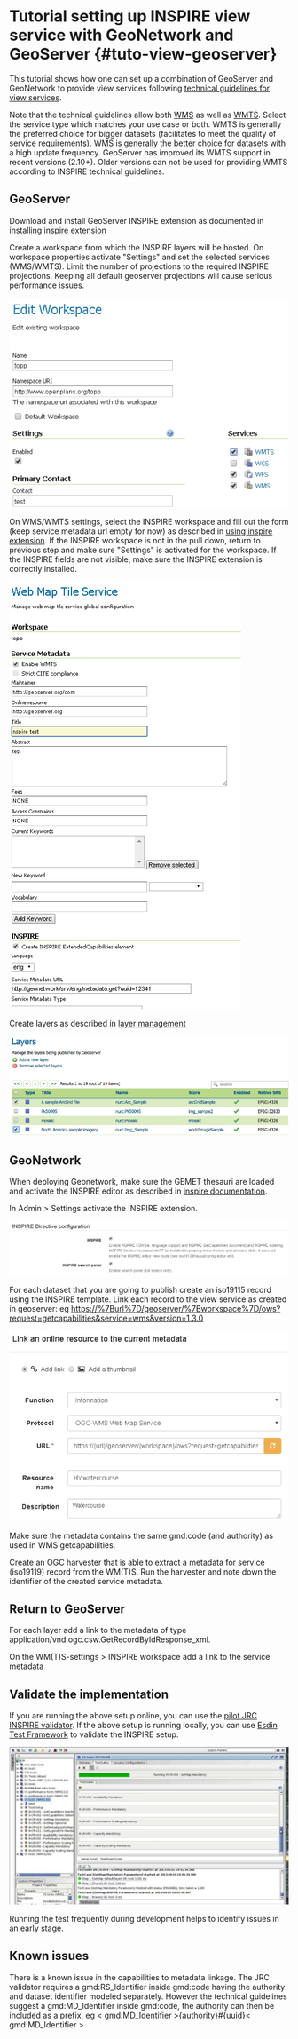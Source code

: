 # Tutorial setting up INSPIRE view service with GeoNetwork and GeoServer {#tuto-view-geoserver}

This tutorial shows how one can set up a combination of GeoServer and GeoNetwork to provide view services following [technical guidelines for view services](http://inspire.ec.europa.eu/documents/Network_Services/TechnicalGuidance_ViewServices_v3.1.pdf).

Note that the technical guidelines allow both [WMS](http://www.opengeospatial.org/standards/wms) as well as [WMTS](http://www.opengeospatial.org/standards/wmts). Select the service type which matches your use case or both. WMTS is generally the preferred choice for bigger datasets (facilitates to meet the quality of service requirements). WMS is generally the better choice for datasets with a high update frequency. GeoServer has improved its WMTS support in recent versions (2.10+). Older versions can not be used for providing WMTS according to INSPIRE technical guidelines.

## GeoServer

Download and install GeoServer INSPIRE extension as documented in [installing inspire extension](http://docs.geoserver.org/latest/en/user/extensions/inspire/installing.html)

Create a workspace from which the INSPIRE layers will be hosted. On workspace properties activate "Settings" and set the selected services (WMS/WMTS). Limit the number of projections to the required INSPIRE projections. Keeping all default geoserver projections will cause serious performance issues.

![image](img/image_0.png)

On WMS/WMTS settings, select the INSPIRE workspace and fill out the form (keep service metadata url empty for now) as described in [using inspire extension](http://docs.geoserver.org/latest/en/user/extensions/inspire/using.html#inspire-using). If the INSPIRE workspace is not in the pull down, return to previous step and make sure "Settings" is activated for the workspace. If the INSPIRE fields are not visible, make sure the INSPIRE extension is correctly installed.

![image](img/image_1.png)

Create layers as described in [layer management](http://docs.geoserver.org/latest/en/user/data/webadmin/layers.html)

![image](img/image_2.png)

## GeoNetwork

When deploying Geonetwork, make sure the GEMET thesauri are loaded and activate the INSPIRE editor as described in [inspire documentation](http://geonetwork-opensource.org/manuals/trunk/eng/users/administrator-guide/configuring-the-catalog/inspire-configuration.html).

In Admin > Settings activate the INSPIRE extension.

![image](img/image_3.png)

For each dataset that you are going to publish create an iso19115 record using the INSPIRE template. Link each record to the view service as created in geoserver: eg <https://%7Burl%7D/geoserver/%7Bworkspace%7D/ows?request=getcapabilities&service=wms&version=1.3.0>

![image](img/image_5.png)

Make sure the metadata contains the same gmd:code (and authority) as used in WMS getcapabilities.

Create an OGC harvester that is able to extract a metadata for service (iso19119) record from the WM(T)S. Run the harvester and note down the identifier of the created service metadata.

## Return to GeoServer

For each layer add a link to the metadata of type application/vnd.ogc.csw.GetRecordByIdResponse_xml.

On the WM(T)S-settings > INSPIRE workspace add a link to the service metadata

## Validate the implementation

If you are running the above setup online, you can use the [pilot JRC INSPIRE validator](http://inspire-geoportal.ec.europa.eu/validator2/). If the above setup is running locally, you can use [Esdin Test Framework](https://github.com/Geonovum/etf-test-projects-inspire) to validate the INSPIRE setup.

![image](img/image_6.png)

Running the test frequently during development helps to identify issues in an early stage.

## Known issues

There is a known issue in the capabilities to metadata linkage. The JRC validator requires a gmd:RS_Identifier inside gmd:code having the authority and dataset identifier modeled separately. However the technical guidelines suggest a gmd:MD_Identifier inside gmd:code, the authority can then be included as a prefix, eg < gmd:MD_Identifier >{authority}#{uuid}< gmd:MD_Identifier >
